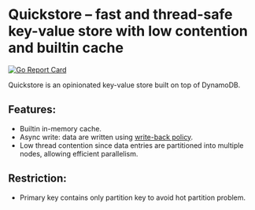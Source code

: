 # Quickstore – fast and thread-safe key-value store with low contention and builtin cache
[![Go Report Card](https://goreportcard.com/badge/github.com/erathorus/quickstore)](https://goreportcard.com/report/github.com/erathorus/quickstore)

Quickstore is an opinionated key-value store built on top of DynamoDB.

## Features:
 - Builtin in-memory cache.
 - Async write: data are written using [write-back policy](https://en.wikipedia.org/wiki/Cache_(computing)#Writing_policies).
 - Low thread contention since data entries are partitioned into multiple nodes, allowing efficient parallelism.

## Restriction:
 - Primary key contains only partition key to avoid hot partition problem.
